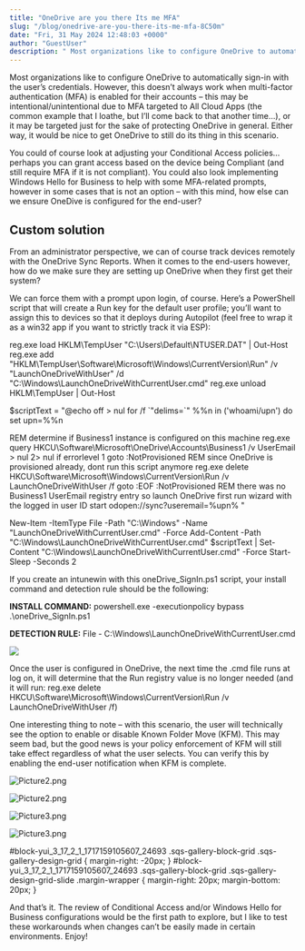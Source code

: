 ```yaml
---
title: "OneDrive are you there Its me MFA"
slug: "/blog/onedrive-are-you-there-its-me-mfa-8C50m"
date: "Fri, 31 May 2024 12:48:03 +0000"
author: "GuestUser"
description: " Most organizations like to configure OneDrive to automatically sign-in with the user’s credentials. However, this doesn’t always work when multi-factor authentication (MFA) is enabled for their accounts – this may be intentional/unintentional due to MFA targeted to All Cloud Apps (the common example that I loathe, but I’ll"
---
```


Most organizations like to configure OneDrive to automatically sign-in with the user’s credentials. However, this doesn’t always work when multi-factor authentication (MFA) is enabled for their accounts – this may be intentional/unintentional due to MFA targeted to All Cloud Apps (the common example that I loathe, but I’ll come back to that another time…), or it may be targeted just for the sake of protecting OneDrive in general. Either way, it would be nice to get OneDrive to still do its thing in this scenario.

You could of course look at adjusting your Conditional Access policies… perhaps you can grant access based on the device being Compliant (and still require MFA if it is not compliant). You could also look implementing Windows Hello for Business to help with some MFA-related prompts, however in some cases that is not an option – with this mind, how else can we ensure OneDive is configured for the end-user?

Custom solution
---------------

From an administrator perspective, we can of course track devices remotely with the OneDrive Sync Reports. When it comes to the end-users however, how do we make sure they are setting up OneDrive when they first get their system?

We can force them with a prompt upon login, of course. Here’s a PowerShell script that will create a Run key for the default user profile; you’ll want to assign this to devices so that it deploys during Autopilot (feel free to wrap it as a win32 app if you want to strictly track it via ESP):

reg.exe load HKLM\\TempUser "C:\\Users\\Default\\NTUSER.DAT" | Out-Host
reg.exe add "HKLM\\TempUser\\Software\\Microsoft\\Windows\\CurrentVersion\\Run" /v "LaunchOneDriveWithUser" /d "C:\\Windows\\LaunchOneDriveWithCurrentUser.cmd"
reg.exe unload HKLM\\TempUser | Out-Host

$scriptText = "@echo off > nul
for /f \`"delims=\`" %%n in ('whoami/upn') do set upn=%%n

REM determine if Business1 instance is configured on this machine
reg.exe query HKCU\\Software\\Microsoft\\OneDrive\\Accounts\\Business1 /v UserEmail > nul 2> nul
if errorlevel 1 goto :NotProvisioned
REM since OneDrive is provisioned already, dont run this script anymore
reg.exe delete HKCU\\Software\\Microsoft\\Windows\\CurrentVersion\\Run /v LaunchOneDriveWithUser /f
goto :EOF
:NotProvisioned
REM there was no Business1 UserEmail registry entry so launch OneDrive first run wizard with the logged in user ID
start odopen://sync?useremail=%upn%
"

New-Item -ItemType File -Path "C:\\Windows" -Name "LaunchOneDriveWithCurrentUser.cmd" -Force
Add-Content -Path "C:\\Windows\\LaunchOneDriveWithCurrentUser.cmd" $scriptText | Set-Content "C:\\Windows\\LaunchOneDriveWithCurrentUser.cmd" -Force
Start-Sleep -Seconds 2

If you create an intunewin with this oneDrive\_SignIn.ps1 script, your install command and detection rule should be the following:  
  
**INSTALL COMMAND:** powershell.exe -executionpolicy bypass .\\oneDrive\_SignIn.ps1

**DETECTION RULE:** File - C:\\Windows\\LaunchOneDriveWithCurrentUser.cmd

![](https://images.squarespace-cdn.com/content/v1/5dd365a31aa1fd743bc30b8e/af6bdf3f-260c-48ab-95e2-c1b8c5875ebb/Picture1.png)

Once the user is configured in OneDrive, the next time the .cmd file runs at log on, it will determine that the Run registry value is no longer needed (and it will run: reg.exe delete HKCU\\Software\\Microsoft\\Windows\\CurrentVersion\\Run /v LaunchOneDriveWithUser /f)

One interesting thing to note – with this scenario, the user will technically see the option to enable or disable Known Folder Move (KFM). This may seem bad, but the good news is your policy enforcement of KFM will still take effect regardless of what the user selects. You can verify this by enabling the end-user notification when KFM is complete.

![Picture2.png](https://images.squarespace-cdn.com/content/v1/5dd365a31aa1fd743bc30b8e/1717159317000-A072JJB183RQTCXLLBAV/Picture2.png)

![Picture2.png](https://images.squarespace-cdn.com/content/v1/5dd365a31aa1fd743bc30b8e/1717159317000-A072JJB183RQTCXLLBAV/Picture2.png)

![Picture3.png](https://images.squarespace-cdn.com/content/v1/5dd365a31aa1fd743bc30b8e/1717159316979-JXN44OBN3FBKMSV3U5DV/Picture3.png)

![Picture3.png](https://images.squarespace-cdn.com/content/v1/5dd365a31aa1fd743bc30b8e/1717159316979-JXN44OBN3FBKMSV3U5DV/Picture3.png)

#block-yui\_3\_17\_2\_1\_1717159105607\_24693 .sqs-gallery-block-grid .sqs-gallery-design-grid { margin-right: -20px; } #block-yui\_3\_17\_2\_1\_1717159105607\_24693 .sqs-gallery-block-grid .sqs-gallery-design-grid-slide .margin-wrapper { margin-right: 20px; margin-bottom: 20px; }

And that’s it. The review of Conditional Access and/or Windows Hello for Business configurations would be the first path to explore, but I like to test these workarounds when changes can’t be easily made in certain environments. Enjoy!